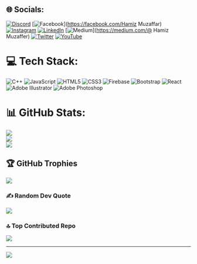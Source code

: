 
## 🌐 Socials:
[![Discord](https://img.shields.io/badge/Discord-%237289DA.svg?logo=discord&logoColor=white)](https://discord.gg/Hamizz#0608) [![Facebook](https://img.shields.io/badge/Facebook-%231877F2.svg?logo=Facebook&logoColor=white)](https://facebook.com/Hamiz Muzaffar) [![Instagram](https://img.shields.io/badge/Instagram-%23E4405F.svg?logo=Instagram&logoColor=white)](https://instagram.com/hamizmuzaffar) [![LinkedIn](https://img.shields.io/badge/LinkedIn-%230077B5.svg?logo=linkedin&logoColor=white)](https://linkedin.com/in/hamiz-muzaffar) [![Medium](https://img.shields.io/badge/Medium-12100E?logo=medium&logoColor=white)](https://medium.com/@ Hamiz Muzaffer) [![Twitter](https://img.shields.io/badge/Twitter-%231DA1F2.svg?logo=Twitter&logoColor=white)](https://twitter.com/@hamiz_muzaffer) [![YouTube](https://img.shields.io/badge/YouTube-%23FF0000.svg?logo=YouTube&logoColor=white)](https://youtube.com/@@hamizmuzaffar9754) 

# 💻 Tech Stack:
![C++](https://img.shields.io/badge/c++-%2300599C.svg?style=for-the-badge&logo=c%2B%2B&logoColor=white) ![JavaScript](https://img.shields.io/badge/javascript-%23323330.svg?style=for-the-badge&logo=javascript&logoColor=%23F7DF1E) ![HTML5](https://img.shields.io/badge/html5-%23E34F26.svg?style=for-the-badge&logo=html5&logoColor=white) ![CSS3](https://img.shields.io/badge/css3-%231572B6.svg?style=for-the-badge&logo=css3&logoColor=white) ![Firebase](https://img.shields.io/badge/firebase-%23039BE5.svg?style=for-the-badge&logo=firebase) ![Bootstrap](https://img.shields.io/badge/bootstrap-%23563D7C.svg?style=for-the-badge&logo=bootstrap&logoColor=white) ![React](https://img.shields.io/badge/react-%2320232a.svg?style=for-the-badge&logo=react&logoColor=%2361DAFB) ![Adobe Illustrator](https://img.shields.io/badge/adobeillustrator-%23FF9A00.svg?style=for-the-badge&logo=adobeillustrator&logoColor=white) ![Adobe Photoshop](https://img.shields.io/badge/adobephotoshop-%2331A8FF.svg?style=for-the-badge&logo=adobephotoshop&logoColor=white)
# 📊 GitHub Stats:
![](https://github-readme-stats.vercel.app/api?username=HamizMuzaffer&theme=dark&hide_border=false&include_all_commits=false&count_private=false)<br/>
![](https://github-readme-streak-stats.herokuapp.com/?user=HamizMuzaffer&theme=dark&hide_border=false)<br/>
![](https://github-readme-stats.vercel.app/api/top-langs/?username=HamizMuzaffer&theme=dark&hide_border=false&include_all_commits=false&count_private=false&layout=compact)

## 🏆 GitHub Trophies
![](https://github-profile-trophy.vercel.app/?username=HamizMuzaffer&theme=gruvbox&no-frame=false&no-bg=true&margin-w=4)

### ✍️ Random Dev Quote
![](https://quotes-github-readme.vercel.app/api?type=horizontal&theme=radical)

### 🔝 Top Contributed Repo
![](https://github-contributor-stats.vercel.app/api?username=HamizMuzaffer&limit=5&theme=dark&combine_all_yearly_contributions=true)

---
[![](https://visitcount.itsvg.in/api?id=HamizMuzaffer&icon=0&color=0)](https://visitcount.itsvg.in)

<!-- Proudly created with GPRM ( https://gprm.itsvg.in ) -->
